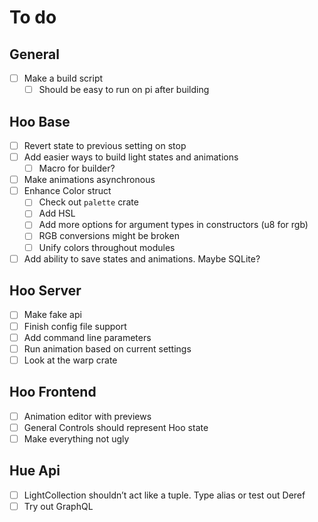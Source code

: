 # To do

## General
- [ ] Make a build script
    - [ ] Should be easy to run on pi after building

## Hoo Base
- [ ] Revert state to previous setting on stop
- [ ] Add easier ways to build light states and animations
    - [ ] Macro for builder?
- [ ] Make animations asynchronous
- [ ] Enhance Color struct
    - [ ] Check out `palette` crate
    - [ ] Add HSL
    - [ ] Add more options for argument types in constructors (u8 for rgb)
    - [ ] RGB conversions might be broken
    - [ ] Unify colors throughout modules
- [ ] Add ability to save states and animations. Maybe SQLite?

## Hoo Server
- [ ] Make fake api
- [ ] Finish config file support
- [ ] Add command line parameters
- [ ] Run animation based on current settings
- [ ] Look at the warp crate

## Hoo Frontend
- [ ] Animation editor with previews
- [ ] General Controls should represent Hoo state
- [ ] Make everything not ugly

## Hue Api
- [ ] LightCollection shouldn’t act like a tuple. Type alias or test out Deref
- [ ] Try out GraphQL
